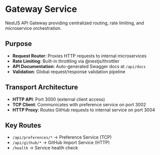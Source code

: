 # Gateway Service

NestJS API Gateway providing centralized routing, rate limiting, and microservice orchestration.

## Purpose

- **Request Router**: Proxies HTTP requests to internal microservices
- **Rate Limiting**: Built-in throttling via @nestjs/throttler
- **API Documentation**: Auto-generated Swagger docs at `/api/docs`
- **Validation**: Global request/response validation pipeline

## Transport Architecture

- **HTTP API**: Port 3000 (external client access)
- **TCP Client**: Communicates with preference service on port 3002
- **HTTP Proxy**: Routes GitHub requests to internal service on port 3004

## Key Routes

- `/api/preferences/*` → Preference Service (TCP)
- `/api/github/*` → GitHub Import Service (HTTP)
- `/health` → Service health check